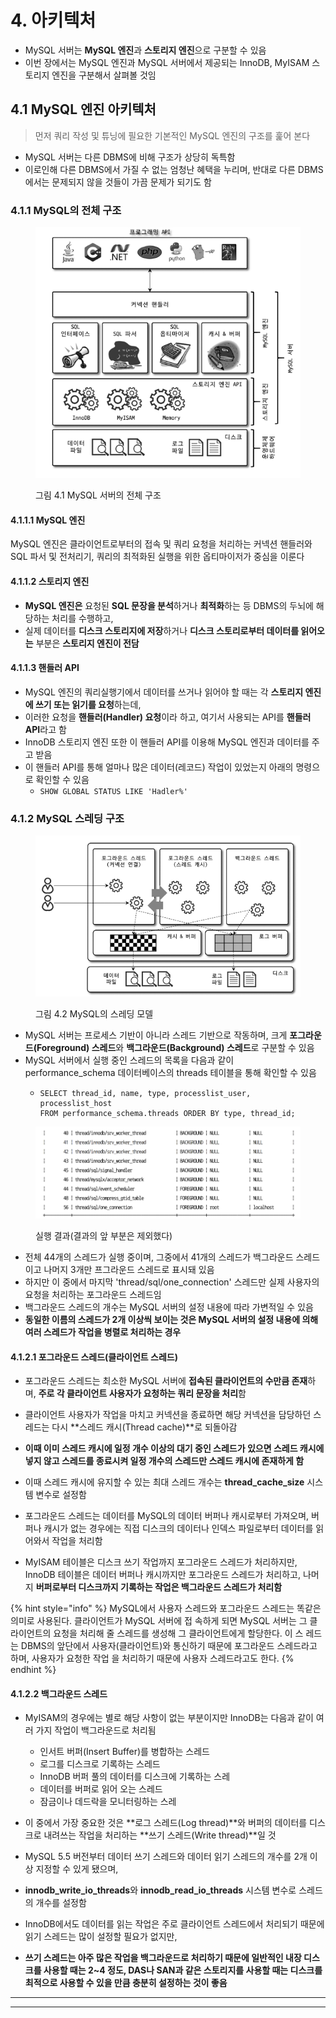 # 4. 아키텍처

* MySQL 서버는 **MySQL 엔진**과 **스토리지 엔진**으로 구분할 수 있음
* 이번 장에서는 MySQL 엔진과 MySQL 서버에서 제공되는 InnoDB, MyISAM 스토리지 엔진을 구분해서 살펴볼 것임

## 4.1 MySQL 엔진 아키텍처

> 먼저 쿼리 작성 및 튜닝에 필요한 기본적인 MySQL 엔진의 구조를 훑어 본다

* MySQL 서버는 다른 DBMS에 비해 구조가 상당히 독특함
* 이로인해 다른 DBMS에서 가질 수 없는 엄청난 혜택을 누리며, 반대로 다른 DBMS에서는 문제되지 않을 것들이 가끔 문제가 되기도 함

### 4.1.1 MySQL의 전체 구조

<figure><img src="../../../.gitbook/assets/image (3).png" alt="그림 4.1 MySQL 서버의 전체 구조"><figcaption><p>그림 4.1 MySQL 서버의 전체 구조</p></figcaption></figure>

#### 4.1.1.1 MySQL 엔진

MySQL 엔진은 클라이언트로부터의 접속 및 쿼리 요청을 처리하는 커넥션 핸들러와 SQL 파서 및 전처리기, 쿼리의 최적화된 실행을 위한 옵티마이저가 중심을 이룬다

#### 4.1.1.2 스토리지 엔진

* **MySQL 엔진은** 요청된 **SQL 문장을 분석**하거나 **최적화**하는 등 DBMS의 두뇌에 해당하는 처리를 수행하고,
* 실제 데이터를 **디스크 스토리지에 저장**하거나 **디스크 스토리로부터 데이터를 읽어오는** 부분은 **스토리지 엔진이 전담**

#### 4.1.1.3 핸들러 API

* MySQL 엔진의 쿼리실행기에서 데이터를 쓰거나 읽어야 할 때는 각 **스토리지 엔진에 쓰기 또는 읽기를 요청**하는데,
* 이러한 요청을 **핸들러(Handler) 요청**이라 하고, 여기서 사용되는 API를 **핸들러 API**라고 함
* InnoDB 스토리지 엔진 또한 이 핸들러 API를 이용해 MySQL 엔진과 데이터를 주고 받음
* 이 핸들러 API를 통해 얼마나 많은 데이터(레코드) 작업이 있었는지 아래의 명령으로 확인할 수 있음
  * `SHOW GLOBAL STATUS LIKE 'Hadler%'`

### 4.1.2 MySQL 스레딩 구조

<figure><img src="../../../.gitbook/assets/image (13).png" alt=""><figcaption><p>그림 4.2 MySQL의 스레딩 모델</p></figcaption></figure>

* MySQL 서버는 프로세스 기반이 아니라 스레드 기반으로 작동하며, 크게 **포그라운드(Foreground) 스레드**와 **백그라운드(Background) 스레드**로 구분할 수 있음
* MySQL 서버에서 실행 중인 스레드의 목록을 다음과 같이 performance\_schema 데이터베이스의 threads 테이블을 통해 확인할 수 있음
  * ```
    SELECT thread_id, name, type, processlist_user, processlist_host
    FROM performance_schema.threads ORDER BY type, thread_id;
    ```

<figure><img src="../../../.gitbook/assets/image (2).png" alt=""><figcaption><p>실행 결과(결과의 앞 부분은 제외했다)</p></figcaption></figure>

* 전체 44개의 스레드가 실행 중이며, 그중에서 41개의 스레드가 백그라운드 스레드이고 나머지 3개만 프그라운드 스레드로 표시돼 있음
* 하지만 이 중에서 마지막 'thread/sql/one\_connection' 스레드만 실제 사용자의 요청을 처리하는 포그라운드 스레드임
* 백그라운드 스레드의 개수는 MySQL 서버의 설정 내용에 따라 가변적일 수 있음
* **동일한 이름의 스레드가 2개 이상씩 보이는 것은 MySQL 서버의 설정 내용에 의해 여러 스레드가 작업을 병렬로 처리하는 경우**

#### 4.1.2.1 포그라운드 스레드(클라이언트 스레드)

* 포그라운드 스레드는 최소한 MySQL 서버에 **접속된 클라이언트의 수만큼 존재**하며, **주로 각 클라이언트 사용자가 요청하는 쿼리 문장을 처리**함
* 클라이언트 사용자가 작업을 마치고 커넥션을 종료하면 해당 커넥션을 담당하던 스레드는 다시 **스레드 캐시(Thread cache)**로 되돌아감
* **이때 이미 스레드 캐시에 일정 개수 이상의 대기 중인 스레드가 있으면 스레드 캐시에 넣지 않고 스레드를 종료시켜 일정 개수의 스레드만 스레드 캐시에 존재하게 함**
* 이때 스레드 캐시에 유지할 수 있는 최대 스레드 개수는 **thread\_cache\_size** 시스템 변수로 설정함



* 포그라운드 스레드는 데이터를 MySQL의 데이터 버퍼나 캐시로부터 가져오며, 버퍼나 캐시가 없는 경우에는 직접 디스크의 데이터나 인덱스 파일로부터 데이터를 읽어와서 작업을 처리함
* MyISAM 테이블은 디스크 쓰기 작업까지 포그라운드 스레드가 처리하지만, InnoDB 테이블은 데이터 버퍼나 캐시까지만 포그라운드 스레드가 처리하고, 나머지 **버퍼로부터 디스크까지 기록하는 작업은 백그라운드 스레드가 처리함**

{% hint style="info" %}
MySQL에서 사용자 스레드와 포그라운드 스레드는 똑같은 의미로 사용된다. 클라이언트가 MySQL 서버에 접 속하게 되면 MySQL 서버는 그 클라이언트의 요청을 처리해 줄 스레드를 생성해 그 클라이언트에게 할당한다. 이 스 레드는 DBMS의 앞단에서 사용자(클라이언트)와 통신하기 때문에 포그라운드 스레드라고 하며, 사용자가 요청한 작업 을 처리하기 때문에 사용자 스레드라고도 한다.
{% endhint %}

#### 4.1.2.2 백그라운드 스레드

* MyISAM의 경우에는 별로 해당 사항이 없는 부분이지만 InnoDB는 다음과 같이 여러 가지 작업이 백그라운드로 처리됨
  * 인서트 버퍼(Insert Buffer)를 병합하는 스레드
  * 로그를 디스크로 기록하는 스레드
  * InnoDB 버퍼 풀의 데이터를 디스크에 기록하는 스레
  * 데이터를 버퍼로 읽어 오는 스레드
  * 잠금이나 데드락을 모니터링하는 스레



* 이 중에서 가장 중요한 것은 **로그 스레드(Log thread)**와 버퍼의 데이터를 디스크로 내려쓰는 작업을 처리하는 **쓰기 스레드(Write thread)**일 것
* MySQL 5.5 버전부터 데이터 쓰기 스레드와 데이터 읽기 스레드의 개수를 2개 이상 지정할 수 있게 됐으며,
* **innodb\_write\_io\_threads**와 **innodb\_read\_io\_threads** 시스템 변수로 스레드의 개수를 설정함
* InnoDB에서도 데이터를 읽는 작업은 주로 클라이언트 스레드에서 처리되기 때문에 읽기 스레드는 많이 설정할 필요가 없지만,
* **쓰기 스레드는 아주 많은 작업을 백그라운드로 처리하기 때문에 일반적인 내장 디스크를 사용할 때는 2\~4 정도, DAS나 SAN과 같은 스토리지를 사용할 때는 디스크를 최적으로 사용할 수 있을 만큼 충분히 설정하는 것이 좋음**

****

****



